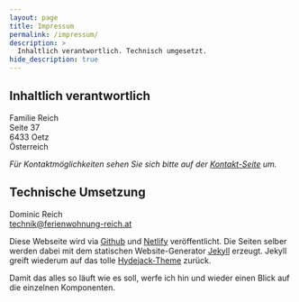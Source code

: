 ```yaml
---
layout: page
title: Impressum
permalink: /impressum/
description: >
  Inhaltlich verantwortlich. Technisch umgesetzt.
hide_description: true
---
```


## Inhaltlich verantwortlich

Familie Reich  
Seite 37  
6433 Oetz  
Österreich

_Für Kontaktmöglichkeiten sehen Sie sich bitte auf der [Kontakt-Seite](/kontakt/)
um._

## Technische Umsetzung

Dominic Reich  
<technik@ferienwohnung-reich.at>

Diese Webseite wird via [Github](https://www.github.com) und
[Netlify](https://www.netlify.com) veröffentlicht. Die Seiten selber werden dabei
mit dem statischen Website-Generator [Jekyll](https://jekyllrb.com) erzeugt.
Jekyll greift wiederum auf das tolle [Hydejack-Theme](https://hydejack.com) zurück.

Damit das alles so läuft wie es soll, werfe ich hin und wieder einen Blick auf die
einzelnen Komponenten.
